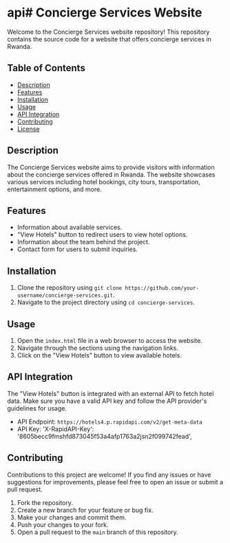 # api# Concierge Services Website

Welcome to the Concierge Services website repository! This repository contains the source code for a website that offers concierge services in Rwanda.

## Table of Contents

- [Description](#description)
- [Features](#features)
- [Installation](#installation)
- [Usage](#usage)
- [API Integration](#api-integration)
- [Contributing](#contributing)
- [License](#license)

## Description

The Concierge Services website aims to provide visitors with information about the concierge services offered in Rwanda. The website showcases various services including hotel bookings, city tours, transportation, entertainment options, and more.

## Features

- Information about available services.
- "View Hotels" button to redirect users to view hotel options.
- Information about the team behind the project.
- Contact form for users to submit inquiries.

## Installation

1. Clone the repository using `git clone https://github.com/your-username/concierge-services.git`.
2. Navigate to the project directory using `cd concierge-services`.

## Usage

1. Open the `index.html` file in a web browser to access the website.
2. Navigate through the sections using the navigation links.
3. Click on the "View Hotels" button to view available hotels.

## API Integration

The "View Hotels" button is integrated with an external API to fetch hotel data. Make sure you have a valid API key and follow the API provider's guidelines for usage.

- API Endpoint: `https://hotels4.p.rapidapi.com/v2/get-meta-data`
- API Key: 'X-RapidAPI-Key': '8605becc9fmshfd873045f53a4afp1763a2jsn2f099742fead',

## Contributing

Contributions to this project are welcome! If you find any issues or have suggestions for improvements, please feel free to open an issue or submit a pull request.

1. Fork the repository.
2. Create a new branch for your feature or bug fix.
3. Make your changes and commit them.
4. Push your changes to your fork.
5. Open a pull request to the `main` branch of this repository.




